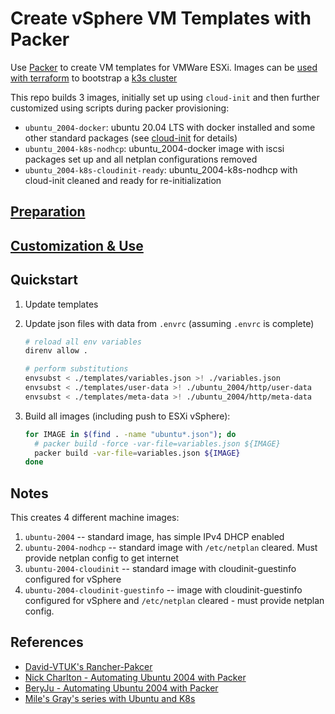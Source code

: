 # Create vSphere VM Templates with Packer

Use [Packer](https://www.packer.io) to create VM templates for VMWare ESXi.
Images can be [used with terraform](https://github.com/ahgraber/homelab-terraform) to bootstrap a
[k3s cluster](https://github.com/ahgraber/homelab-gitops-k3s)

This repo builds 3 images, initially set up using `cloud-init` and then further customized using scripts during packer provisioning:

* `ubuntu_2004-docker`: ubuntu 20.04 LTS with docker installed and some other standard packages (see [cloud-init](./templates/user-data) for details)
* `ubuntu_2004-k8s-nodhcp`: ubuntu_2004-docker image with iscsi packages set up and all netplan configurations removed
* `ubuntu_2004-k8s-cloudinit-ready`: ubuntu_2004-k8s-nodhcp with cloud-init cleaned and ready for re-initialization

## [Preparation](docs/1%20-%20prerequisites.md)

## [Customization & Use](docs/2%20-%20packer.md)

## Quickstart

1. Update templates
2. Update json files with data from `.envrc` (assuming `.envrc` is complete)

   ```zsh
   # reload all env variables
   direnv allow .

   # perform substitutions
   envsubst < ./templates/variables.json >! ./variables.json
   envsubst < ./templates/user-data >! ./ubuntu_2004/http/user-data
   envsubst < ./templates/meta-data >! ./ubuntu_2004/http/meta-data
   ```

3. Build all images (including push to ESXi vSphere):

   ```sh
   for IMAGE in $(find . -name "ubuntu*.json"); do
     # packer build -force -var-file=variables.json ${IMAGE}
     packer build -var-file=variables.json ${IMAGE}
   done
   ```

## Notes

This creates 4 different machine images:

1. `ubuntu-2004` -- standard image, has simple IPv4 DHCP enabled
2. `ubuntu-2004-nodhcp` -- standard image with `/etc/netplan` cleared. Must provide netplan config to get internet
3. `ubuntu-2004-cloudinit` -- standard image with cloudinit-guestinfo configured for vSphere
4. `ubuntu-2004-cloudinit-guestinfo` -- image with cloudinit-guestinfo configured for vSphere and `/etc/netplan` cleared - must provide netplan config.

## References

- [David-VTUK's Rancher-Pakcer](https://github.com/David-VTUK/Rancher-Packer)
- [Nick Charlton - Automating Ubuntu 2004 with Packer](https://nickcharlton.net/posts/automating-ubuntu-2004-installs-with-packer.html)
- [BeryJu - Automating Ubuntu 2004 with Packer](https://beryju.org/blog/automating-ubuntu-server-20-04-with-packer)
- [Mile's Gray's series with Ubuntu and K8s](https://blah.cloud/kubernetes/creating-an-ubuntu-18-04-lts-cloud-image-for-cloning-on-vmware/)
